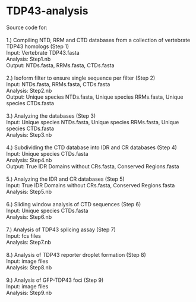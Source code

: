 # TDP43-analysis
Source code for:<br><br>
	1.) Compiling NTD, RRM and CTD databases from a collection of vertebrate TDP43 homologs (Step 1)<br>
		Input: Vertebrate TDP43.fasta<br>
		Analysis: Step1.nb<br>
		Output: NTDs.fasta, RRMs.fasta, CTDs.fasta<br><br>
	2.) Isoform filter to ensure single sequence per filter (Step 2)<br>
		Input: NTDs.fasta, RRMs.fasta, CTDs.fasta<br>
		Analysis: Step2.nb<br>
		Output: Unique species NTDs.fasta, Unique species RRMs.fasta, Unique species CTDs.fasta<br><br>
	3.) Analyzing the databases (Step 3)<br>
		Input: Unique species NTDs.fasta, Unique species RRMs.fasta, Unique species CTDs.fasta<br>
		Analysis: Step3.nb<br><br>
	4.) Subdividing the CTD database into IDR and CR databases (Step 4)<br>
		Input: Unique species CTDs.fasta<br>
		Analysis: Step4.nb<br>
		Output: True IDR Domains without CRs.fasta, Conserved Regions.fasta<br><br>
	5.) Analyzing the IDR and CR databases (Step 5)<br>
		Input: True IDR Domains without CRs.fasta, Conserved Regions.fasta<br>
		Analysis: Step5.nb<br><br>
	6.) Sliding window analysis of CTD sequences (Step 6)<br>
		Input: Unique species CTDs.fasta<br>
		Analysis: Step6.nb<br><br>
	7.) Analysis of TDP43 splicing assay (Step 7)<br>
		Input: fcs files<br>
		Analysis: Step7.nb<br><br>
	8.) Analysis of TDP43 reporter droplet formation (Step 8)<br>
		Input: image files<br>
		Analysis: Step8.nb<br><br>
	9.) Analysis of GFP-TDP43 foci (Step 9)<br>
		Input: image files<br>
		Analysis: Step9.nb<br>
